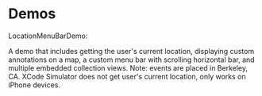 # Demos

LocationMenuBarDemo:

A demo that includes getting the user's current location, displaying custom annotations on a map, a custom menu bar with scrolling horizontal bar, and multiple embedded collection views. Note: events are placed in Berkeley, CA. XCode Simulator does not get user's current location, only works on iPhone devices.
